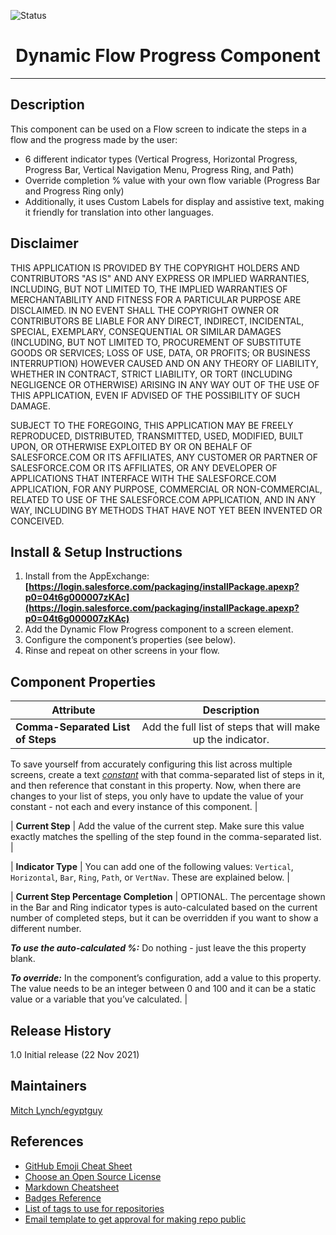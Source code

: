 ![Status](https://img.shields.io/badge/status-Complete-green)

<h1 align="center">Dynamic Flow Progress Component</h1>

<!-- Sections below are Optional -->

---

## Description
This component can be used on a Flow screen to indicate the steps in a flow and the progress made by the user:
* 6 different indicator types (Vertical Progress, Horizontal Progress, Progress Bar, Vertical Navigation Menu, Progress Ring, and Path)
* Override completion % value with your own flow variable (Progress Bar and Progress Ring only)
* Additionally, it uses Custom Labels for display and assistive text, making it friendly for translation into other languages.

## Disclaimer

THIS APPLICATION IS PROVIDED BY THE COPYRIGHT HOLDERS AND CONTRIBUTORS "AS IS" AND ANY EXPRESS OR IMPLIED WARRANTIES, INCLUDING, BUT NOT LIMITED TO, THE IMPLIED WARRANTIES OF MERCHANTABILITY AND FITNESS FOR A PARTICULAR PURPOSE ARE DISCLAIMED. IN NO EVENT SHALL THE COPYRIGHT OWNER OR CONTRIBUTORS BE LIABLE FOR ANY DIRECT, INDIRECT, INCIDENTAL, SPECIAL, EXEMPLARY, CONSEQUENTIAL OR SIMILAR DAMAGES (INCLUDING, BUT NOT LIMITED TO, PROCUREMENT OF SUBSTITUTE GOODS OR SERVICES; LOSS OF USE, DATA, OR PROFITS; OR BUSINESS INTERRUPTION) HOWEVER CAUSED AND ON ANY THEORY OF LIABILITY, WHETHER IN CONTRACT, STRICT LIABILITY, OR TORT (INCLUDING NEGLIGENCE OR OTHERWISE) ARISING IN ANY WAY OUT OF THE USE OF THIS APPLICATION, EVEN IF ADVISED OF THE POSSIBILITY OF SUCH DAMAGE.

SUBJECT TO THE FOREGOING, THIS APPLICATION MAY BE FREELY REPRODUCED, DISTRIBUTED, TRANSMITTED, USED, MODIFIED, BUILT UPON, OR OTHERWISE EXPLOITED BY OR ON BEHALF OF SALESFORCE.COM OR ITS AFFILIATES, ANY CUSTOMER OR PARTNER OF SALESFORCE.COM OR ITS AFFILIATES, OR ANY DEVELOPER OF APPLICATIONS THAT INTERFACE WITH THE SALESFORCE.COM APPLICATION, FOR ANY PURPOSE, COMMERCIAL OR NON-COMMERCIAL, RELATED TO USE OF THE SALESFORCE.COM APPLICATION, AND IN ANY WAY, INCLUDING BY METHODS THAT HAVE NOT YET BEEN INVENTED OR CONCEIVED.

## Install & Setup Instructions

1. Install from the AppExchange:  **[https://login.salesforce.com/packaging/installPackage.apexp?p0=04t6g000007zKAc](https://login.salesforce.com/packaging/installPackage.apexp?p0=04t6g000007zKAc)**
2. Add the Dynamic Flow Progress component to a screen element.
3. Configure the component’s properties (see below).
4. Rinse and repeat on other screens in your flow.

## Component Properties

| Attribute     						| Description   |
| ------------- 						|:-------------:|
| **Comma-Separated List of Steps** 		| Add the full list of steps that will make up the indicator.

To save yourself from accurately configuring this list across multiple screens, create a text *[constant](https://help.salesforce.com/s/articleView?id=sf.flow_ref_resources_constant.htm&type=5)* with that comma-separated list of steps in it, and then reference that constant in this property. Now, when there are changes to your list of steps, you only have to update the value of your constant - not each and every instance of this component. |

| **Current Step**      					| Add the value of the current step. Make sure this value exactly matches the spelling of the step found in the comma-separated list.      |


| **Indicator Type**						| You can add one of the following values: `Vertical`, `Horizontal`, `Bar`, `Ring`, `Path`, or `VertNav`. These are explained below.      |


| **Current Step Percentage Completion**	| OPTIONAL.  The percentage shown in the Bar and Ring indicator types is auto-calculated based on the current number of completed steps, but it can be overridden if you want to show a different number.

**_To use the auto-calculated %:_** Do nothing - just leave the this property blank.

**_To override:_** In the component’s configuration, add a value to this property. The value needs to be an integer between 0 and 100 and it can be a static value or a variable that you’ve calculated. |

## Release History

1.0 Initial release (22 Nov 2021)

## Maintainers
[Mitch Lynch/egyptguy](https://github.com/egyptguy)

## References
* [GitHub Emoji Cheat Sheet](https://www.webpagefx.com/tools/emoji-cheat-sheet)
* [Choose an Open Source License](https://choosealicense.com)
* [Markdown Cheatsheet](https://github.com/adam-p/markdown-here/wiki/Markdown-Cheatsheet)
* [Badges Reference](https://github.com/badges/shields/blob/master/README.md)
* [List of tags to use for repositories](https://salesforce.quip.com/zIyyAzGYRaWu)
* [Email template to get approval for making repo public](https://salesforce.quip.com/8j1jAKTHlk6Q)
